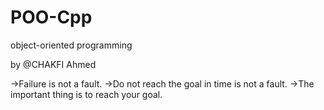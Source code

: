 # POO-Cpp
object-oriented programming


 by @CHAKFI Ahmed
 
 
 
 
 ->Failure is not a fault.
  ->Do not reach the goal in time is not a fault.
   ->The important thing is to reach your goal.
